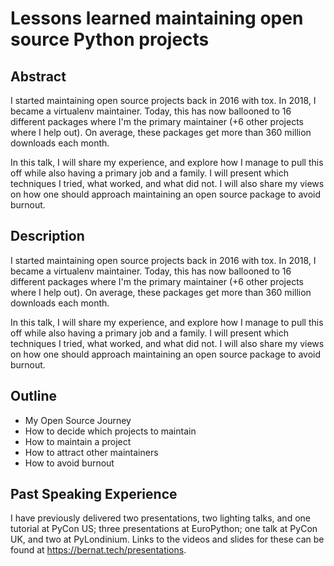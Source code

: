 # Lessons learned maintaining open source Python projects

## Abstract

I started maintaining open source projects back in 2016 with tox. In 2018, I became a virtualenv maintainer. Today, this
has now ballooned to 16 different packages where I'm the primary maintainer (+6 other projects where I help out). On
average, these packages get more than 360 million downloads each month.

In this talk, I will share my experience, and explore how I manage to pull this off while also having a primary job and
a family. I will present which techniques I tried, what worked, and what did not. I will also share my views on how one
should approach maintaining an open source package to avoid burnout.

## Description

I started maintaining open source projects back in 2016 with tox. In 2018, I became a virtualenv maintainer. Today, this
has now ballooned to 16 different packages where I'm the primary maintainer (+6 other projects where I help out). On
average, these packages get more than 360 million downloads each month.

In this talk, I will share my experience, and explore how I manage to pull this off while also having a primary job and
a family. I will present which techniques I tried, what worked, and what did not. I will also share my views on how one
should approach maintaining an open source package to avoid burnout.

## Outline

- My Open Source Journey
- How to decide which projects to maintain
- How to maintain a project
- How to attract other maintainers
- How to avoid burnout

## Past Speaking Experience

I have previously delivered two presentations, two lighting talks, and one tutorial at PyCon US; three presentations at
EuroPython; one talk at PyCon UK, and two at PyLondinium. Links to the videos and slides for these can be found at
https://bernat.tech/presentations.
